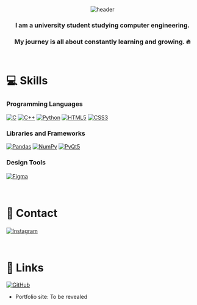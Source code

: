 <div align="center">

![header](https://capsule-render.vercel.app/api?type=Cylinder&color=FAF3DD&text=Hello,I'm_Yeonwoo!&fontSize=45)


### I am a university student studying computer engineering.
### My journey is all about constantly learning and growing. 🔥
<br>
</div>

# 💻 Skills

### Programming Languages
[![C](https://img.shields.io/badge/C-00599C?style=for-the-badge&logo=C&logoColor=white)](https://en.wikipedia.org/wiki/C_%28programming_language%29) 
[![C++](https://img.shields.io/badge/C%2B%2B-00599C?style=for-the-badge&logo=C%2B%2B&logoColor=white)](https://en.wikipedia.org/wiki/C%2B%2B)
[![Python](https://img.shields.io/badge/Python-3776AB?style=for-the-badge&logo=Python&logoColor=white)](https://www.python.org/) 
[![HTML5](https://img.shields.io/badge/HTML5-E34F26?style=for-the-badge&logo=HTML5&logoColor=white)](https://developer.mozilla.org/en-US/docs/Web/HTML) 
[![CSS3](https://img.shields.io/badge/CSS3-1572B6?style=for-the-badge&logo=CSS3&logoColor=white)](https://developer.mozilla.org/en-US/docs/Web/CSS) 

### Libraries and Frameworks
[![Pandas](https://img.shields.io/badge/Pandas-150458?style=for-the-badge&logo=Pandas&logoColor=white)](https://pandas.pydata.org/) 
[![NumPy](https://img.shields.io/badge/NumPy-013243?style=for-the-badge&logo=NumPy&logoColor=white)](https://numpy.org/) 
[![PyQt5](https://img.shields.io/badge/PyQt5-4B0082?style=for-the-badge&logo=PyQt&logoColor=white)](https://riverbankcomputing.com/software/pyqt/intro)

### Design Tools
[![Figma](https://img.shields.io/badge/Figma-F24E1E?style=for-the-badge&logo=Figma&logoColor=white)](https://www.figma.com/)
ㅤ
<br>

<br>

# 📩 Contact
[![Instagram](https://skillicons.dev/icons?i=instagram&theme=light)](https://skillicons.dev)
ㅤ
<br>

<br>

# 🔗 Links 
[![GitHub](https://skillicons.dev/icons?i=github&theme=light)](https://skillicons.dev)

- Portfolio site: To be revealed
